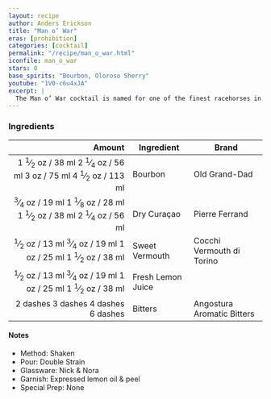 ```yaml
---
layout: recipe
author: Anders Erickson
title: "Man o’ War"
eras: [prohibition]
categories: [cocktail]
permalink: "/recipe/man_o_war.html"
iconfile: man_o_war
stars: 0
base_spirits: "Bourbon, Oloroso Sherry"
youtube: "1V0-c6u4xJA"
excerpt: |
  The Man o’ War cocktail is named for one of the finest racehorses in history. This citrusy bourbon drink is a winner.
---
```


### Ingredients

|   Amount | Ingredient        | Brand                      |
| -------: | ----------------- | -------------------------- |
|   <span class="onex active">1 <sup>1</sup>&frasl;<sub>2</sub> oz  / 38 ml</span> <span class="onehalfx">2 <sup>1</sup>&frasl;<sub>4</sub> oz  / 56 ml</span> <span class="twox">3 oz  / 75 ml</span> <span class="threex">4 <sup>1</sup>&frasl;<sub>2</sub> oz  / 113 ml</span>| Bourbon           | Old Grand-Dad              |
|  <span class="onex active"> <sup>3</sup>&frasl;<sub>4</sub> oz  / 19 ml</span> <span class="onehalfx">1 <sup>1</sup>&frasl;<sub>8</sub> oz  / 28 ml</span> <span class="twox">1 <sup>1</sup>&frasl;<sub>2</sub> oz  / 38 ml</span> <span class="threex">2 <sup>1</sup>&frasl;<sub>4</sub> oz  / 56 ml</span>| Dry Curaçao       | Pierre Ferrand             |
|   <span class="onex active"> <sup>1</sup>&frasl;<sub>2</sub> oz  / 13 ml</span> <span class="onehalfx"> <sup>3</sup>&frasl;<sub>4</sub> oz  / 19 ml</span> <span class="twox">1 oz  / 25 ml</span> <span class="threex">1 <sup>1</sup>&frasl;<sub>2</sub> oz  / 38 ml</span>| Sweet Vermouth    | Cocchi Vermouth di Torino  |
|   <span class="onex active"> <sup>1</sup>&frasl;<sub>2</sub> oz  / 13 ml</span> <span class="onehalfx"> <sup>3</sup>&frasl;<sub>4</sub> oz  / 19 ml</span> <span class="twox">1 oz  / 25 ml</span> <span class="threex">1 <sup>1</sup>&frasl;<sub>2</sub> oz  / 38 ml</span>| Fresh Lemon Juice |
| <span class="onex active">2 dashes</span> <span class="onehalfx">3 dashes</span> <span class="twox">4 dashes</span> <span class="threex">6 dashes</span>| Bitters           | Angostura Aromatic Bitters |

#### Notes

- Method: Shaken
- Pour: Double Strain
- Glassware: Nick & Nora
- Garnish: Expressed lemon oil & peel
- Special Prep: None

    
<script type="application/ld+json">
{
  "@context": "https://schema.org",
  "@type": "Recipe",
  "author": "{{ page.author }}",
  "description": "{{ page.excerpt | strip_html | replace: '"', "'" }}",
  "image": "{% for ingredient in site.data[page.iconfile].images.ingredient limit: 1 %}{{ ingredient.url }}{% endfor %}",
  "recipeIngredient": [  "1.5 oz Bourbon",
  " 0.75 oz Dry Curaçao",
  "0.5 oz Sweet Vermouth ",
  "0.5 oz Fresh Lemon Juice",
  "2 dashes Bitters"],
  "name": "{{ page.title }}",
  "recipeInstructions": "  {
    '': 'HowToStep',
    'text': '- Method: Shaken
'
  },  {
    '': 'HowToStep',
    'text': '- Pour: Double Strain
'
  },  {
    '': 'HowToStep',
    'text': '- Glassware: Nick & Nora
'
  },  {
    '': 'HowToStep',
    'text': '- Garnish: Expressed lemon oil & peel
'
  },  {
    '': 'HowToStep',
    'text': '- Special Prep: None
'
  }",
  "recipeYield": "1 cocktail",
  "recipeCategory": "cocktail"
}
</script>

    